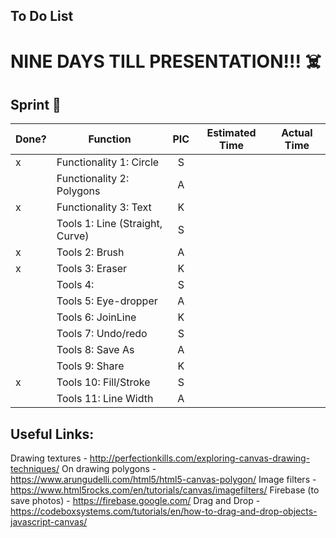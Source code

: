 ## To Do List

# NINE DAYS TILL PRESENTATION!!! :skull_and_crossbones:

## Sprint :athletic_shoe:

| Done? | Function                          | PIC      | Estimated Time | Actual Time |
| ----- | --------------------------------- | :------: | :------------: | :---------: |
|   x   | Functionality 1: Circle           |    S     |                |             |
|       | Functionality 2: Polygons         |    A     |                |             |
|   x   | Functionality 3: Text             |    K     |                |             |
|       | Tools 1: Line (Straight, Curve)   |    S     |                |             |
|   x   | Tools 2: Brush                    |    A     |                |             |
|   x   | Tools 3: Eraser                   |    K     |                |             |
|       | Tools 4:                          |    S     |                |             |
|       | Tools 5: Eye-dropper              |    A     |                |             |
|       | Tools 6: JoinLine                 |    K     |                |             |
|       | Tools 7: Undo/redo                |    S     |                |             |
|       | Tools 8: Save As                  |    A     |                |             |
|       | Tools 9: Share                    |    K     |                |             |
|   x   | Tools 10: Fill/Stroke             |    S     |                |             |
|       | Tools 11: Line Width              |    A     |                |             |


## Useful Links:
Drawing textures - http://perfectionkills.com/exploring-canvas-drawing-techniques/
On drawing polygons - https://www.arungudelli.com/html5/html5-canvas-polygon/
Image filters - https://www.html5rocks.com/en/tutorials/canvas/imagefilters/
Firebase (to save photos) - https://firebase.google.com/
Drag and Drop - https://codeboxsystems.com/tutorials/en/how-to-drag-and-drop-objects-javascript-canvas/


